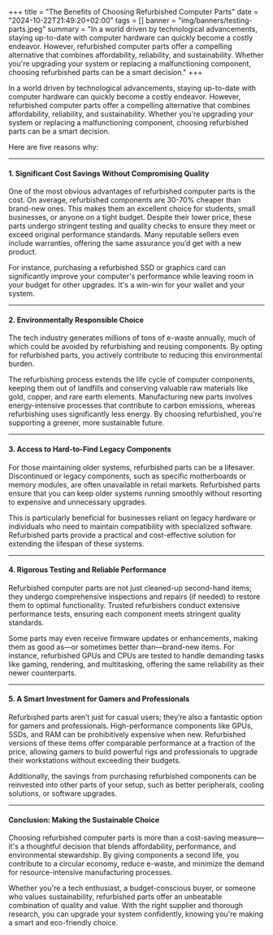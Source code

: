 +++
title = "The Benefits of Choosing Refurbished Computer Parts"
date = "2024-10-22T21:49:20+02:00"
tags = []
banner = "img/banners/testing-parts.jpeg"
summary = "In a world driven by technological advancements, staying up-to-date with computer hardware can quickly become a costly endeavor. However, refurbished computer parts offer a compelling alternative that combines affordability, reliability, and sustainability. Whether you're upgrading your system or replacing a malfunctioning component, choosing refurbished parts can be a smart decision."
+++


In a world driven by technological advancements, staying up-to-date with computer hardware can quickly become a costly endeavor. However, refurbished computer parts offer a compelling alternative that combines affordability, reliability, and sustainability. Whether you're upgrading your system or replacing a malfunctioning component, choosing refurbished parts can be a smart decision. 

Here are five reasons why:

---

#### **1. Significant Cost Savings Without Compromising Quality**  
One of the most obvious advantages of refurbished computer parts is the cost. On average, refurbished components are 30-70% cheaper than brand-new ones. This makes them an excellent choice for students, small businesses, or anyone on a tight budget. Despite their lower price, these parts undergo stringent testing and quality checks to ensure they meet or exceed original performance standards. Many reputable sellers even include warranties, offering the same assurance you’d get with a new product.  

For instance, purchasing a refurbished SSD or graphics card can significantly improve your computer's performance while leaving room in your budget for other upgrades. It's a win-win for your wallet and your system.  

---

#### **2. Environmentally Responsible Choice**  
The tech industry generates millions of tons of e-waste annually, much of which could be avoided by refurbishing and reusing components. By opting for refurbished parts, you actively contribute to reducing this environmental burden.  

The refurbishing process extends the life cycle of computer components, keeping them out of landfills and conserving valuable raw materials like gold, copper, and rare earth elements. Manufacturing new parts involves energy-intensive processes that contribute to carbon emissions, whereas refurbishing uses significantly less energy. By choosing refurbished, you're supporting a greener, more sustainable future.  

---

#### **3. Access to Hard-to-Find Legacy Components**  
For those maintaining older systems, refurbished parts can be a lifesaver. Discontinued or legacy components, such as specific motherboards or memory modules, are often unavailable in retail markets. Refurbished parts ensure that you can keep older systems running smoothly without resorting to expensive and unnecessary upgrades.  

This is particularly beneficial for businesses reliant on legacy hardware or individuals who need to maintain compatibility with specialized software. Refurbished parts provide a practical and cost-effective solution for extending the lifespan of these systems.  

---

#### **4. Rigorous Testing and Reliable Performance**  
Refurbished computer parts are not just cleaned-up second-hand items; they undergo comprehensive inspections and repairs (if needed) to restore them to optimal functionality. Trusted refurbishers conduct extensive performance tests, ensuring each component meets stringent quality standards.  

Some parts may even receive firmware updates or enhancements, making them as good as—or sometimes better than—brand-new items. For instance, refurbished GPUs and CPUs are tested to handle demanding tasks like gaming, rendering, and multitasking, offering the same reliability as their newer counterparts.  

---

#### **5. A Smart Investment for Gamers and Professionals**  
Refurbished parts aren’t just for casual users; they’re also a fantastic option for gamers and professionals. High-performance components like GPUs, SSDs, and RAM can be prohibitively expensive when new. Refurbished versions of these items offer comparable performance at a fraction of the price, allowing gamers to build powerful rigs and professionals to upgrade their workstations without exceeding their budgets.  

Additionally, the savings from purchasing refurbished components can be reinvested into other parts of your setup, such as better peripherals, cooling solutions, or software upgrades.  

---

#### **Conclusion: Making the Sustainable Choice**  
Choosing refurbished computer parts is more than a cost-saving measure—it's a thoughtful decision that blends affordability, performance, and environmental stewardship. By giving components a second life, you contribute to a circular economy, reduce e-waste, and minimize the demand for resource-intensive manufacturing processes.  

Whether you're a tech enthusiast, a budget-conscious buyer, or someone who values sustainability, refurbished parts offer an unbeatable combination of quality and value. With the right supplier and thorough research, you can upgrade your system confidently, knowing you're making a smart and eco-friendly choice.  
